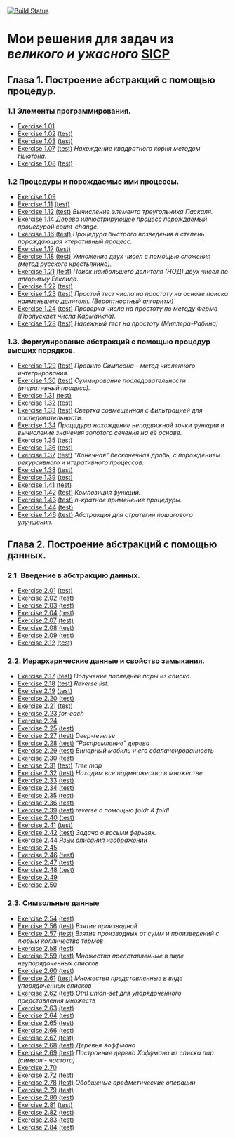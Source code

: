 [![Build Status](https://travis-ci.org/mput/sicp-solutions.svg?branch=master)](https://travis-ci.org/mput/sicp-solutions)
# Мои решения для задач из *великого и ужасного* [SICP](https://mitpress.mit.edu/sicp/full-text/book/book.html)
## Глава 1. Построение абстракций с помощью процедур.
### 1.1 Элементы программирования.
  - [Exercise 1.01](./solutions/1_01.rkt)
  - [Exercise 1.02](./solutions/1_02.rkt) [(test)](./tests/1_02.test.rkt)
  - [Exercise 1.03](./solutions/1_03.rkt) [(test)](./tests/1_03.test.rkt)
  - [Exercise 1.07](./solutions/1_07.rkt) [(test)](./tests/1_07.test.rkt) *Нахождение квадратного корня методом Ньютона.*
  - [Exercise 1.08](./solutions/1_08.rkt) [(test)](./tests/1_08.test.rkt)
### 1.2 Процедуры и порождаемые ими процессы.
  - [Exercise 1.09](./solutions/1_09.rkt)
  - [Exercise 1.11](./solutions/1_11.rkt) [(test)](./tests/1_11.test.rkt)
  - [Exercise 1.12](./solutions/1_12.rkt) [(test)](./tests/1_12.test.rkt) *Вычисление элемента треугольника Паскаля.*
  - [Exercise 1.14](./solutions/1_14.jpeg) *Дерево иллюстрирующее процесс порождаемый процедурой count-change.*
  - [Exercise 1.16](./solutions/1_16.rkt) [(test)](./tests/1_16.test.rkt) *Процедура быстрого возведения в степень порождающая итеративный процесс.*
  - [Exercise 1.17](./solutions/1_17.rkt) [(test)](./tests/1_17.test.rkt)
  - [Exercise 1.18](./solutions/1_18.rkt) [(test)](./tests/1_18.test.rkt) *Умножение двух чисел с помощью сложения (метод русского крестьянина).*
  - [Exercise 1.21](./solutions/1_21.rkt) [(test)](./tests/1_21.test.rkt) *Поиск наибольшего делителя (НОД) двух чисел по алгоритму Евклида.*
  - [Exercise 1.22](./solutions/1_22.rkt) [(test)](./tests/1_22.test.rkt)
  - [Exercise 1.23](./solutions/1_23.rkt) [(test)](./tests/1_23.test.rkt) *Простой тест числа на простоту на основе поиска наименьшего делителя. (Вероятностный алгоритм)*
  - [Exercise 1.24](./solutions/1_24.rkt) [(test)](./tests/1_24.test.rkt) *Проверка числа на простоту по методу Ферма (Пропускает числа Кармайкла).*
  - [Exercise 1.28](./solutions/1_28.rkt) [(test)](./tests/1_28.test.rkt) *Надежный тест на простоту (Миллера-Рабина)*
### 1.3. Формулирование абстракций с помощью процедур высших порядков.
  - [Exercise 1.29](./solutions/1_29.rkt) [(test)](./tests/1_29.test.rkt) *Правило Симпсона - метод численного интегрирования.*
  - [Exercise 1.30](./solutions/1_30.rkt) [(test)](./tests/1_30.test.rkt) *Суммирование последовательности (итеративный процесс).*
  - [Exercise 1.31](./solutions/1_31.rkt) [(test)](./tests/1_31.test.rkt)
  - [Exercise 1.32](./solutions/1_32.rkt) [(test)](./tests/1_32.test.rkt)
  - [Exercise 1.33](./solutions/1_33.rkt) [(test)](./tests/1_33.test.rkt) *Свертка совмещенная с фильтрацией для последовательности.*
  - [Exercise 1.34](./solutions/1_34.txt) *Процедура нахождение неподвижной точки функции и вычисление значения золотого сечения на её основе.*
  - [Exercise 1.35](./solutions/1_35.rkt) [(test)](./tests/1_35.test.rkt)
  - [Exercise 1.36](./solutions/1_36.rkt) [(test)](./tests/1_36.test.rkt)
  - [Exercise 1.37](./solutions/1_37.rkt) [(test)](./tests/1_37.test.rkt) *"Конечная" бесконечная дробь, с порождением рекурсивного и итеративного процессов.*
  - [Exercise 1.38](./solutions/1_38.rkt) [(test)](./tests/1_38.test.rkt)
  - [Exercise 1.39](./solutions/1_39.rkt) [(test)](./tests/1_39.test.rkt)
  - [Exercise 1.41](./solutions/1_41.rkt) [(test)](./tests/1_41.test.rkt)
  - [Exercise 1.42](./solutions/1_42.rkt) [(test)](./tests/1_42.test.rkt) *Композиция функций.*
  - [Exercise 1.43](./solutions/1_43.rkt) [(test)](./tests/1_43.test.rkt) *n-кратное применение процедуры.*
  - [Exercise 1.44](./solutions/1_44.rkt) [(test)](./tests/1_44.test.rkt)
  - [Exercise 1.46](./solutions/1_46.rkt) [(test)](./tests/1_46.test.rkt) *Абстракция для стратегии пошагового улучшения.*
## Глава 2. Построение абстракций с помощью данных.
### 2.1. Введение в абстракцию данных.
  - [Exercise 2.01](./solutions/2_01.rkt) [(test)](./tests/2_01.test.rkt)
  - [Exercise 2.02](./solutions/2_02.rkt) [(test)](./tests/2_02.test.rkt)
  - [Exercise 2.03](./solutions/2_03.rkt) [(test)](./tests/2_03.test.rkt)
  - [Exercise 2.04](./solutions/2_04.rkt) [(test)](./tests/2_04.test.rkt)
  - [Exercise 2.07](./solutions/2_07.rkt) [(test)](./tests/2_07.test.rkt)
  - [Exercise 2.08](./solutions/2_08.rkt) [(test)](./tests/2_08.test.rkt)
  - [Exercise 2.09](./solutions/2_09.rkt) [(test)](./tests/2_09.test.rkt)
  - [Exercise 2.12](./solutions/2_12.rkt) [(test)](./tests/2_12.test.rkt)
### 2.2. Иерархарические данные и свойство замыкания.
  - [Exercise 2.17](./solutions/2_17.rkt) [(test)](./tests/2_17.test.rkt) *Получение последней пары из списка.*
  - [Exercise 2.18](./solutions/2_18.rkt) [(test)](./tests/2_18.test.rkt) *Reverse list.*
  - [Exercise 2.19](./solutions/2_19.rkt) [(test)](./tests/2_19.test.rkt)
  - [Exercise 2.20](./solutions/2_20.rkt) [(test)](./tests/2_20.test.rkt)
  - [Exercise 2.21](./solutions/2_21.rkt) [(test)](./tests/2_21.test.rkt)
  - [Exercise 2.23](./solutions/2_23.rkt) *for-each*
  - [Exercise 2.24](./solutions/2_24.jpg)
  - [Exercise 2.25](./solutions/2_25.rkt) [(test)](./tests/2_25.test.rkt)
  - [Exercise 2.27](./solutions/2_27.rkt) [(test)](./tests/2_27.test.rkt) *Deep-reverse*
  - [Exercise 2.28](./solutions/2_28.rkt) [(test)](./tests/2_28.test.rkt) *"Распремление" дерева*
  - [Exercise 2.29](./solutions/2_29.rkt) [(test)](./tests/2_29.test.rkt) *Бинарный мобиль и его сбалансированность*
  - [Exercise 2.30](./solutions/2_30.rkt) [(test)](./tests/2_30.test.rkt)
  - [Exercise 2.31](./solutions/2_31.rkt) [(test)](./tests/2_31.test.rkt) *Tree map*
  - [Exercise 2.32](./solutions/2_32.rkt) [(test)](./tests/2_32.test.rkt) *Находим все подмножества в множестве*
  - [Exercise 2.33](./solutions/2_33.rkt) [(test)](./tests/2_33.test.rkt)
  - [Exercise 2.34](./solutions/2_34.rkt) [(test)](./tests/2_34.test.rkt)
  - [Exercise 2.35](./solutions/2_35.rkt) [(test)](./tests/2_35.test.rkt)
  - [Exercise 2.36](./solutions/2_36.rkt) [(test)](./tests/2_36.test.rkt)
  - [Exercise 2.39](./solutions/2_39.rkt) [(test)](./tests/2_39.test.rkt) *reverse с помощью foldr & foldl*
  - [Exercise 2.40](./solutions/2_40.rkt) [(test)](./tests/2_40.test.rkt)
  - [Exercise 2.41](./solutions/2_41.rkt) [(test)](./tests/2_41.test.rkt)
  - [Exercise 2.42](./solutions/2_42.rkt) [(test)](./tests/2_42.test.rkt) *Задача о восьми ферьзях.*
  - [Exercise 2.44](./solutions/2_44.rkt) *Язык описания изображений*
  - [Exercise 2.45](./solutions/2_45.rkt)
  - [Exercise 2.46](./solutions/2_46.rkt) [(test)](./tests/2_46.test.rkt)
  - [Exercise 2.47](./solutions/2_47.rkt) [(test)](./tests/2_47.test.rkt)
  - [Exercise 2.48](./solutions/2_48.rkt) [(test)](./tests/2_48.test.rkt)
  - [Exercise 2.49](./solutions/2_49.rkt)
  - [Exercise 2.50](./solutions/2_50.rkt)
### 2.3. Символьные данные
  - [Exercise 2.54](./solutions/2_54.rkt) [(test)](./tests/2_54.test.rkt)
  - [Exercise 2.56](./solutions/2_56.rkt) [(test)](./tests/2_56.test.rkt) *Взятие производной*
  - [Exercise 2.57](./solutions/2_57.rkt) [(test)](./tests/2_57.test.rkt) *Взятие производных от сумм и произведений с любым колличества термов*
  - [Exercise 2.58](./solutions/2_58.rkt) [(test)](./tests/2_58.test.rkt)
  - [Exercise 2.59](./solutions/2_59.rkt) [(test)](./tests/2_59.test.rkt) *Множества представленные в виде неупорядоченных списков*
  - [Exercise 2.60](./solutions/2_60.rkt) [(test)](./tests/2_60.test.rkt)
  - [Exercise 2.61](./solutions/2_61.rkt) [(test)](./tests/2_61.test.rkt) *Множества представленные в виде упорядоченных списков*
  - [Exercise 2.62](./solutions/2_62.rkt) [(test)](./tests/2_62.test.rkt) *O(n) union-set для упорядоченного представления множеств*
  - [Exercise 2.63](./solutions/2_63.rkt) [(test)](./tests/2_63.test.rkt)
  - [Exercise 2.64](./solutions/2_64.rkt) [(test)](./tests/2_64.test.rkt)
  - [Exercise 2.65](./solutions/2_65.rkt) [(test)](./tests/2_65.test.rkt)
  - [Exercise 2.66](./solutions/2_66.rkt) [(test)](./tests/2_66.test.rkt)
  - [Exercise 2.67](./solutions/2_67.rkt) [(test)](./tests/2_67.test.rkt)
  - [Exercise 2.68](./solutions/2_68.rkt) [(test)](./tests/2_68.test.rkt) *Деревья Хоффмана*
  - [Exercise 2.69](./solutions/2_69.rkt) [(test)](./tests/2_69.test.rkt) *Построение дерева Хоффмана из списка пар (символ - частота)*
  - [Exercise 2.70](./solutions/2_70.rkt)
  - [Exercise 2.72](./solutions/2_72.rkt) [(test)](./tests/2_72.test.rkt)
  - [Exercise 2.78](./solutions/2_78.rkt) [(test)](./tests/2_78.test.rkt) *Обобщеные арефметические операции*
  - [Exercise 2.79](./solutions/2_79.rkt) [(test)](./tests/2_79.test.rkt)
  - [Exercise 2.80](./solutions/2_80.rkt) [(test)](./tests/2_80.test.rkt)
  - [Exercise 2.81](./solutions/2_81.rkt) [(test)](./tests/2_81.test.rkt)
  - [Exercise 2.82](./solutions/2_82.rkt) [(test)](./tests/2_82.test.rkt)
  - [Exercise 2.83](./solutions/2_83.rkt) [(test)](./tests/2_83.test.rkt)
  - [Exercise 2.84](./solutions/2_84.rkt) [(test)](./tests/2_84.test.rkt)
